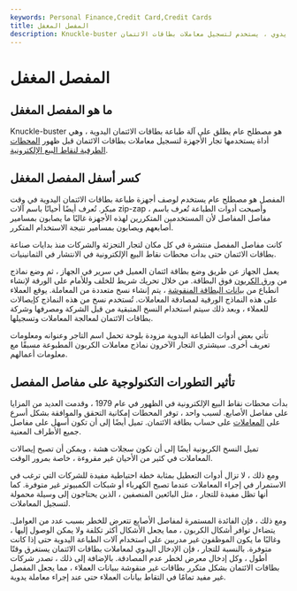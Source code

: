 ```yaml
---
keywords: Personal Finance,Credit Card,Credit Cards
title: المفصل المغفل
description: Knuckle-buster هو اسم مستعار لجهاز بصمة يدوي ، يستخدم لتسجيل معاملات بطاقات الائتمان.
---
```


# المفصل المغفل
## ما هو المفصل المغفل

Knuckle-buster هو مصطلح عام يطلق على آلة طباعة بطاقات الائتمان اليدوية ، وهي أداة يستخدمها تجار الأجهزة لتسجيل معاملات بطاقات الائتمان قبل ظهور [المحطات الطرفية لنقاط البيع الإلكترونية](/point-of-sale-terminal).

## كسر أسفل المفصل المغفل

المفصل هو مصطلح عام يستخدم لوصف أجهزة طباعة بطاقات الائتمان اليدوية في وقت مبكر. تُعرف أيضًا أحيانًا باسم آلات zip-zap ، وأصبحت أدوات الطباعة تُعرف باسم مفاصل المفاصل لأن المستخدمين المتكررين لهذه الأجهزة غالبًا ما يصابون بمسامير أصابعهم ويصابون بمسامير نتيجة الاستخدام المتكرر.

كانت مفاصل المفصل منتشرة في كل مكان لتجار التجزئة والشركات منذ بدايات صناعة بطاقات الائتمان حتى بدأت محطات نقاط البيع الإلكترونية في الانتشار في الثمانينيات.

يعمل الجهاز عن طريق وضع بطاقة ائتمان العميل في سرير في الجهاز ، ثم وضع نماذج من [ورق الكربون](/creditcard) فوق البطاقة. من خلال تحريك شريط للخلف وللأمام على الورقة لإنشاء انطباع من [بيانات البطاقة المنقوشة](/embossed-card) ، يتم إنشاء نسخ متعددة من المعاملة. يوقع العملاء على هذه النماذج الورقية لمصادقة المعاملات. تُستخدم نسخ من هذه النماذج كإيصالات للعملاء ، وبعد ذلك سيتم استخدام النسخ المتبقية من قبل الشركة ومصرفها وشركة بطاقات الائتمان لمعالجة المعاملات وتسجيلها.

تأتي بعض أدوات الطباعة اليدوية مزودة بلوحة تحمل اسم التاجر وعنوانه ومعلومات تعريف أخرى. سيشتري التجار الآخرون نماذج معاملات الكربون المطبوعة مسبقًا مع معلومات أعمالهم.

## تأثير التطورات التكنولوجية على مفاصل المفصل

بدأت محطات نقاط البيع الإلكترونية في الظهور في عام 1979 ، وقدمت العديد من المزايا على مفاصل الأصابع. لسبب واحد ، توفر المحطات إمكانية التحقق والموافقة بشكل أسرع على [المعاملات](/transaction) على حساب بطاقة الائتمان. تميل أيضًا إلى أن تكون أسهل على مفاصل جميع الأطراف المعنية.

تميل النسخ الكربونية أيضًا إلى أن تكون سجلات هشة ، ويمكن أن تصبح إيصالات المعاملات في كثير من الأحيان غير مقروءة ، خاصة بمرور الوقت.

ومع ذلك ، لا تزال أدوات التعطيل بمثابة خطة احتياطية مفيدة للشركات التي ترغب في الاستمرار في إجراء المعاملات عندما تصبح الكهرباء أو شبكات الكمبيوتر غير متوفرة. كما أنها تظل مفيدة للتجار ، مثل البائعين المنصفين ، الذين يحتاجون إلى وسيلة محمولة لتسجيل المعاملات.

ومع ذلك ، فإن الفائدة المستمرة لمفاصل الأصابع تتعرض للخطر بسبب عدد من العوامل. يتضاءل توافر أشكال الكربون ، مما يجعل الأشكال أكثر تكلفة ولا يمكن الوصول إليها ، وغالبًا ما يكون الموظفون غير مدربين على استخدام آلات الطباعة اليدوية حتى إذا كانت متوفرة. بالنسبة للتجار ، فإن الإدخال اليدوي لمعاملات بطاقات الائتمان يستغرق وقتًا أطول ، وكل إدخال معرض لخطر عدم المصادقة. بالإضافة إلى ذلك ، تصدر شركات بطاقات الائتمان بشكل متكرر بطاقات غير منقوشة ببيانات العملاء ، مما يجعل المفصل غير مفيد تمامًا في التقاط بيانات العملاء حتى عند إجراء معاملة يدوية.

